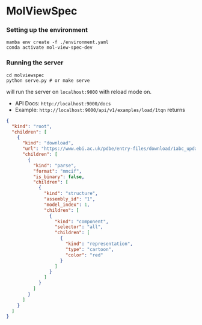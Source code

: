 MolViewSpec
=============

### Setting up the environment

```
mamba env create -f ./environment.yaml
conda activate mol-view-spec-dev
```

### Running the server

```
cd molviewspec
python serve.py # or make serve
```

will run the server on `localhost:9000` with reload mode on.

- API Docs: `http://localhost:9000/docs`
- Example: `http://localhost:9000/api/v1/examples/load/1tqn` returns 

```json
{
  "kind": "root",
  "children": [
    {
      "kind": "download",
      "url": "https://www.ebi.ac.uk/pdbe/entry-files/download/1abc_updated.cif",
      "children": [
        {
          "kind": "parse",
          "format": "mmcif",
          "is_binary": false,
          "children": [
            {
              "kind": "structure",
              "assembly_id": "1",
              "model_index": 1,
              "children": [
                {
                  "kind": "component",
                  "selector": "all",
                  "children": [
                    {
                      "kind": "representation",
                      "type": "cartoon",
                      "color": "red"
                    }
                  ]
                }
              ]
            }
          ]
        }
      ]
    }
  ]
}
```